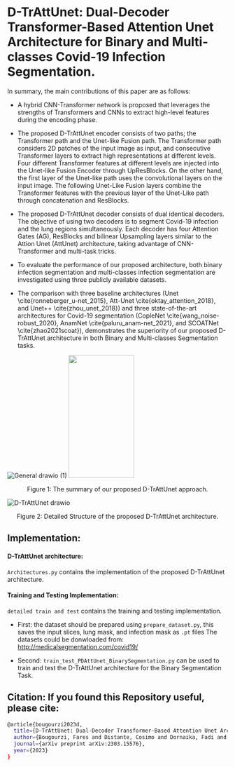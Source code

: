 # D-TrAttUnet: Dual-Decoder Transformer-Based Attention Unet  Architecture for Binary and Multi-classes Covid-19 Infection Segmentation.

In summary, the main contributions of this paper are as follows:

- A hybrid CNN-Transformer network is proposed that leverages the strengths of Transformers and CNNs to extract high-level features during the encoding phase.

- The proposed D-TrAttUnet encoder consists of two paths; the Transformer path and the Unet-like Fusion path. The Transformer path considers 2D patches of the input image as input, and consecutive Transformer layers to extract high representations at different levels. Four different Transformer features at different levels are injected into the Unet-like Fusion Encoder through UpResBlocks. On the other hand, the first layer of the Unet-like path uses the convolutional layers on the input image. The following Unet-Like Fusion layers combine the Transformer features with the previous layer of the Unet-Like path through concatenation and ResBlocks.

- The proposed D-TrAttUnet decoder consists of dual identical decoders. The objective of using two decoders is to segment Covid-19 infection and the lung regions simultaneously. Each decoder has four Attention Gates (AG), ResBlocks and bilinear Upsampling  layers similar to the Attion Unet (AttUnet) architecture, taking advantage of CNN-Transformer and multi-task tricks.


- To evaluate the performance of our proposed architecture, both binary infection segmentation and multi-classes infection segmentation are investigated using three publicly available datasets. 

- The comparison with three baseline architectures (Unet \cite{ronneberger_u-net_2015}, Att-Unet \cite{oktay_attention_2018}, and Unet++ \cite{zhou_unet_2018}) and three state-of-the-art architectures for Covid-19 segmentation (CopleNet \cite{wang_noise-robust_2020}, AnamNet \cite{paluru_anam-net_2021}, and SCOATNet \cite{zhao2021scoat}), demonstrates the superiority of our proposed D-TrAttUnet architecture in both Binary and Multi-classes Segmentation tasks.

![General drawio (1)](https://user-images.githubusercontent.com/18519110/233785211-8edaf09f-1fef-4b4e-9b76-9870b8bea9a9.png)
<img src="[https://i.imgur.com/ZWnhY9T.png](https://user-images.githubusercontent.com/18519110/233785211-8edaf09f-1fef-4b4e-9b76-9870b8bea9a9.png)" width="150" height="280">

<p align="center">
  Figure 1: The summary of our proposed D-TrAttUnet approach.
</p> 

![D-TrAttUnet drawio](https://user-images.githubusercontent.com/18519110/233785158-3c28b2c2-5872-42b4-bfb2-f37eb9a2183f.png)


<p align="center">
  Figure 2: Detailed Structure of the proposed D-TrAttUnet architecture.
</p> 

## Implementation:
#### D-TrAttUnet architecture:
``` Architectures.py ``` contains the implementation of the proposed D-TrAttUnet architecture.


#### Training and Testing Implementation:
``` detailed train and test ``` contains the training and testing implementation.

- First: the dataset should be prepared using ``` prepare_dataset.py ```, this saves the input slices, lung mask, and infection mask as ``` .pt ``` files
The datasets could be donwloaded from: http://medicalsegmentation.com/covid19/

- Second:  ``` train_test_PDAttUnet_BinarySegmentation.py ``` can be used to train and test the D-TrAttUnet architecture for the Binary Segmentation Task.


## Citation: If you found this Repository useful, please cite:

```bash
@article{bougourzi2023d,
  title={D-TrAttUnet: Dual-Decoder Transformer-Based Attention Unet Architecture for Binary and Multi-classes Covid-19 Infection Segmentation},
  author={Bougourzi, Fares and Distante, Cosimo and Dornaika, Fadi and Taleb-Ahmed, Abdelmalik},
  journal={arXiv preprint arXiv:2303.15576},
  year={2023}
}
```
 

